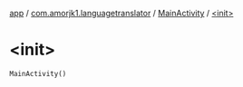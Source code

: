 [app](../../index.md) / [com.amorjk1.languagetranslator](../index.md) / [MainActivity](index.md) / [&lt;init&gt;](./-init-.md)

# &lt;init&gt;

`MainActivity()`